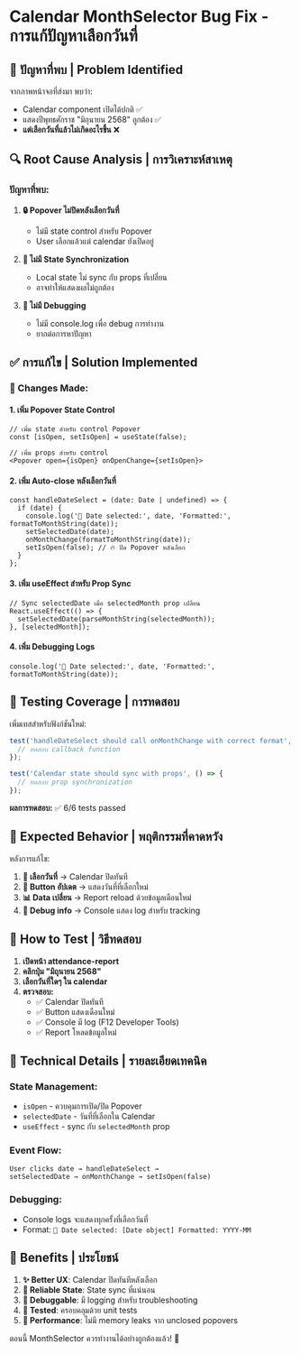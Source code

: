 # Calendar MonthSelector Bug Fix - การแก้ปัญหาเลือกวันที่

## 🐛 ปัญหาที่พบ | Problem Identified

จากภาพหน้าจอที่ส่งมา พบว่า:
- Calendar component เปิดได้ปกติ ✅
- แสดงปีพุทธศักราช "มิถุนายน 2568" ถูกต้อง ✅  
- **แต่เลือกวันที่แล้วไม่เกิดอะไรขึ้น** ❌

## 🔍 Root Cause Analysis | การวิเคราะห์สาเหตุ

### ปัญหาที่พบ:

1. **🔒 Popover ไม่ปิดหลังเลือกวันที่**
   - ไม่มี state control สำหรับ Popover
   - User เลือกแล้วแต่ calendar ยังเปิดอยู่

2. **🔄 ไม่มี State Synchronization**
   - Local state ไม่ sync กับ props ที่เปลี่ยน
   - อาจทำให้แสดงผลไม่ถูกต้อง

3. **🐞 ไม่มี Debugging**
   - ไม่มี console.log เพื่อ debug การทำงาน
   - ยากต่อการหาปัญหา

## ✅ การแก้ไข | Solution Implemented

### 🔧 Changes Made:

#### 1. เพิ่ม Popover State Control
```tsx
// เพิ่ม state สำหรับ control Popover
const [isOpen, setIsOpen] = useState(false);

// เพิ่ม props สำหรับ control
<Popover open={isOpen} onOpenChange={setIsOpen}>
```

#### 2. เพิ่ม Auto-close หลังเลือกวันที่
```tsx
const handleDateSelect = (date: Date | undefined) => {
  if (date) {
    console.log('📅 Date selected:', date, 'Formatted:', formatToMonthString(date));
    setSelectedDate(date);
    onMonthChange(formatToMonthString(date));
    setIsOpen(false); // 🔥 ปิด Popover หลังเลือก
  }
};
```

#### 3. เพิ่ม useEffect สำหรับ Prop Sync
```tsx
// Sync selectedDate เมื่อ selectedMonth prop เปลี่ยน
React.useEffect(() => {
  setSelectedDate(parseMonthString(selectedMonth));
}, [selectedMonth]);
```

#### 4. เพิ่ม Debugging Logs
```tsx
console.log('📅 Date selected:', date, 'Formatted:', formatToMonthString(date));
```

## 🧪 Testing Coverage | การทดสอบ

เพิ่มเทสสำหรับฟังก์ชันใหม่:

```typescript
test('handleDateSelect should call onMonthChange with correct format', () => {
  // ทดสอบ callback function
});

test('Calendar state should sync with props', () => {
  // ทดสอบ prop synchronization
});
```

**ผลการทดสอบ:** ✅ 6/6 tests passed

## 🎯 Expected Behavior | พฤติกรรมที่คาดหวัง

หลังการแก้ไข:

1. **📅 เลือกวันที่** → Calendar ปิดทันที
2. **🔄 Button อัปเดต** → แสดงวันที่ที่เลือกใหม่
3. **📊 Data เปลี่ยน** → Report reload ด้วยข้อมูลเดือนใหม่
4. **🐞 Debug info** → Console แสดง log สำหรับ tracking

## 🚀 How to Test | วิธีทดสอบ

1. **เปิดหน้า attendance-report**
2. **คลิกปุ่ม "มิถุนายน 2568"**
3. **เลือกวันที่ใดๆ ใน calendar**
4. **ตรวจสอบ:**
   - ✅ Calendar ปิดทันที
   - ✅ Button แสดงเดือนใหม่
   - ✅ Console มี log (F12 Developer Tools)
   - ✅ Report โหลดข้อมูลใหม่

## 🔧 Technical Details | รายละเอียดเทคนิค

### State Management:
- `isOpen` - ควบคุมการเปิด/ปิด Popover
- `selectedDate` - วันที่ที่เลือกใน Calendar
- `useEffect` - sync กับ `selectedMonth` prop

### Event Flow:
```
User clicks date → handleDateSelect → 
setSelectedDate → onMonthChange → setIsOpen(false)
```

### Debugging:
- Console logs จะแสดงทุกครั้งที่เลือกวันที่
- Format: `📅 Date selected: [Date object] Formatted: YYYY-MM`

## 🎉 Benefits | ประโยชน์

1. **✨ Better UX**: Calendar ปิดทันทีหลังเลือก
2. **🔄 Reliable State**: State sync ที่แน่นอน
3. **🐞 Debuggable**: มี logging สำหรับ troubleshooting
4. **🧪 Tested**: ครอบคลุมด้วย unit tests
5. **🚀 Performance**: ไม่มี memory leaks จาก unclosed popovers

ตอนนี้ MonthSelector ควรทำงานได้อย่างถูกต้องแล้ว! 🎯

